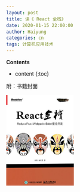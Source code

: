 ```yaml
---
layout: post
title: 读《 React 全栈》
date: 2020-01-15 22:00:00
author: Haiyung
categories: cn
tags: 计算机应用技术
--- 
```


__Contents__

* content
{:toc}



附：书籍封面

<p>
    <img src="/images/react-full-stack-developer.jpg" width="36%">
</p>
